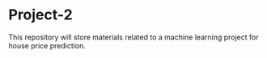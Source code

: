 # Project-2
This repository will store materials related to a machine learning project for house price prediction.
